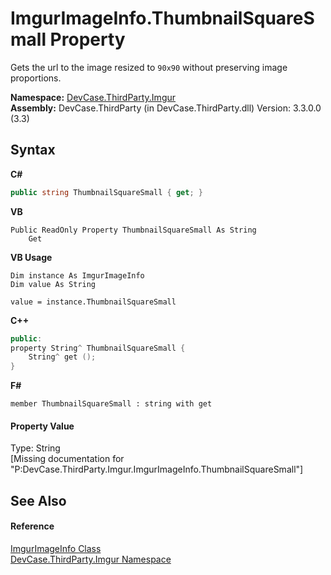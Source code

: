 # ImgurImageInfo.ThumbnailSquareSmall Property 
 

Gets the url to the image resized to `90x90` without preserving image proportions.

**Namespace:**&nbsp;<a href="N_DevCase_ThirdParty_Imgur">DevCase.ThirdParty.Imgur</a><br />**Assembly:**&nbsp;DevCase.ThirdParty (in DevCase.ThirdParty.dll) Version: 3.3.0.0 (3.3)

## Syntax

**C#**<br />
``` C#
public string ThumbnailSquareSmall { get; }
```

**VB**<br />
``` VB
Public ReadOnly Property ThumbnailSquareSmall As String
	Get
```

**VB Usage**<br />
``` VB Usage
Dim instance As ImgurImageInfo
Dim value As String

value = instance.ThumbnailSquareSmall

```

**C++**<br />
``` C++
public:
property String^ ThumbnailSquareSmall {
	String^ get ();
}
```

**F#**<br />
``` F#
member ThumbnailSquareSmall : string with get

```


#### Property Value
Type: String<br />\[Missing <value> documentation for "P:DevCase.ThirdParty.Imgur.ImgurImageInfo.ThumbnailSquareSmall"\]

## See Also


#### Reference
<a href="T_DevCase_ThirdParty_Imgur_ImgurImageInfo">ImgurImageInfo Class</a><br /><a href="N_DevCase_ThirdParty_Imgur">DevCase.ThirdParty.Imgur Namespace</a><br />